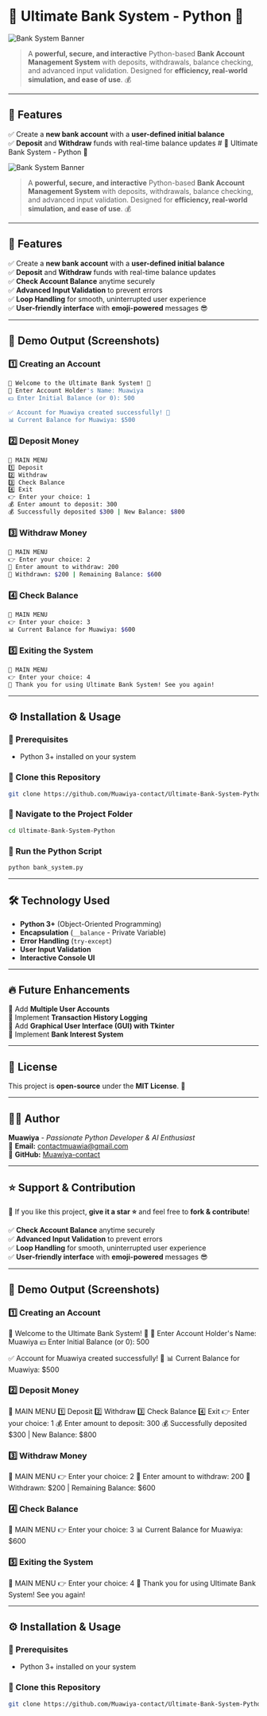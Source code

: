 # 🏦 Ultimate Bank System - Python 🚀

![Bank System Banner](https://images.unsplash.com/photo-1604594849809-dfedbc827105?q=80&w=1600&h=400&fit=crop)  

> A **powerful, secure, and interactive** Python-based **Bank Account Management System** with deposits, withdrawals, balance checking, and advanced input validation. Designed for **efficiency, real-world simulation, and ease of use**. 💰  

---

## 🎯 **Features**  
✅ Create a **new bank account** with a **user-defined initial balance**  
✅ **Deposit** and **Withdraw** funds with real-time balance updates  # 🏦 Ultimate Bank System - Python 🚀

![Bank System Banner](https://images.unsplash.com/photo-1604594849809-dfedbc827105?q=80&w=1600&h=400&fit=crop)  

> A **powerful, secure, and interactive** Python-based **Bank Account Management System** with deposits, withdrawals, balance checking, and advanced input validation. Designed for **efficiency, real-world simulation, and ease of use**. 💰  

---

## 🎯 **Features**  
✅ Create a **new bank account** with a **user-defined initial balance**  
✅ **Deposit** and **Withdraw** funds with real-time balance updates  
✅ **Check Account Balance** anytime securely  
✅ **Advanced Input Validation** to prevent errors  
✅ **Loop Handling** for smooth, uninterrupted user experience  
✅ **User-friendly interface** with **emoji-powered** messages 😎  

---

## 📸 **Demo Output (Screenshots)**  

### **1️⃣ Creating an Account**  
```sh
🌟 Welcome to the Ultimate Bank System! 🌟
👤 Enter Account Holder's Name: Muawiya
💵 Enter Initial Balance (or 0): 500

✅ Account for Muawiya created successfully! 🏦
📊 Current Balance for Muawiya: $500
```

### **2️⃣ Deposit Money**  
```sh
📌 MAIN MENU
1️⃣ Deposit
2️⃣ Withdraw
3️⃣ Check Balance
4️⃣ Exit
👉 Enter your choice: 1
💰 Enter amount to deposit: 300
💰 Successfully deposited $300 | New Balance: $800
```

### **3️⃣ Withdraw Money**  
```sh
📌 MAIN MENU
👉 Enter your choice: 2
💸 Enter amount to withdraw: 200
💸 Withdrawn: $200 | Remaining Balance: $600
```

### **4️⃣ Check Balance**  
```sh
📌 MAIN MENU
👉 Enter your choice: 3
📊 Current Balance for Muawiya: $600
```

### **5️⃣ Exiting the System**  
```sh
📌 MAIN MENU
👉 Enter your choice: 4
👋 Thank you for using Ultimate Bank System! See you again!
```

---

## ⚙️ **Installation & Usage**  

### **🔹 Prerequisites**  
- Python 3+ installed on your system  

### **🔹 Clone this Repository**  
```sh
git clone https://github.com/Muawiya-contact/Ultimate-Bank-System-Python.git
```

### **🔹 Navigate to the Project Folder**  
```sh
cd Ultimate-Bank-System-Python
```

### **🔹 Run the Python Script**  
```sh
python bank_system.py
```

---

## 🛠️ **Technology Used**  
- **Python 3+** (Object-Oriented Programming)  
- **Encapsulation** (`__balance` - Private Variable)  
- **Error Handling** (`try-except`)  
- **User Input Validation**  
- **Interactive Console UI**  

---

## 🔥 **Future Enhancements**  
🔹 Add **Multiple User Accounts**  
🔹 Implement **Transaction History Logging**  
🔹 Add **Graphical User Interface (GUI) with Tkinter**  
🔹 Implement **Bank Interest System**  

---

## 🐝 **License**  
This project is **open-source** under the **MIT License**. 🚀  

---

## 👨‍💻 **Author**  
**Muawiya** - _Passionate Python Developer & AI Enthusiast_  
📧 **Email:** [contactmuawia@gmail.com](mailto:contactmuawia@gmail.com)  
🔗 **GitHub:** [Muawiya-contact](https://github.com/Muawiya-contact)  

---

## ⭐ **Support & Contribution**  
🙌 If you like this project, **give it a star ⭐** and feel free to **fork & contribute**!  

✅ **Check Account Balance** anytime securely  
✅ **Advanced Input Validation** to prevent errors  
✅ **Loop Handling** for smooth, uninterrupted user experience  
✅ **User-friendly interface** with **emoji-powered** messages 😎  

---

## 📸 **Demo Output (Screenshots)**  

### **1️⃣ Creating an Account**
🌟 Welcome to the Ultimate Bank System! 🌟 👤 Enter Account Holder's Name: Muawiya 💵 Enter Initial Balance (or 0): 500

✅ Account for Muawiya created successfully! 🏦 📊 Current Balance for Muawiya: $500

### **2️⃣ Deposit Money**  
📌 MAIN MENU 1️⃣ Deposit 2️⃣ Withdraw 3️⃣ Check Balance 4️⃣ Exit 👉 Enter your choice: 1 💰 Enter amount to deposit: 300 💰 Successfully deposited $300 | New Balance: $800

### **3️⃣ Withdraw Money**  
📌 MAIN MENU 👉 Enter your choice: 2 💸 Enter amount to withdraw: 200 💸 Withdrawn: $200 | Remaining Balance: $600

### **4️⃣ Check Balance**  

📌 MAIN MENU 👉 Enter your choice: 3 📊 Current Balance for Muawiya: $600


### **5️⃣ Exiting the System**  
📌 MAIN MENU 👉 Enter your choice: 4 👋 Thank you for using Ultimate Bank System! See you again!

---

## ⚙️ **Installation & Usage**  

### **🔹 Prerequisites**  
- Python 3+ installed on your system  

### **🔹 Clone this Repository**  
```sh
git clone https://github.com/Muawiya-contact/Ultimate-Bank-System-Python.git
